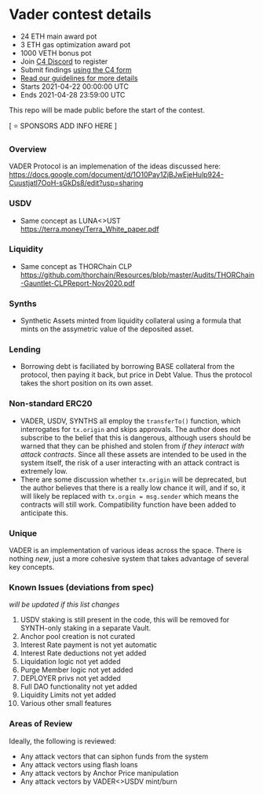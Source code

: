 # Vader contest details
- 24 ETH main award pot
- 3 ETH gas optimization award pot
- 1000 VETH bonus pot
- Join [C4 Discord](https://discord.gg/EY5dvm3evD) to register
- Submit findings [using the C4 form](https://c4-vader.netlify.app/)
- [Read our guidelines for more details](https://code423n4.com/compete)
- Starts 2021-04-22 00:00:00 UTC
- Ends 2021-04-28 23:59:00 UTC

This repo will be made public before the start of the contest.

[ ⭐️ SPONSORS ADD INFO HERE ]

### Overview
VADER Protocol is an implemenation of the ideas discussed here:
https://docs.google.com/document/d/1O10Pay1ZjBJwEjeHulp924-Cuustjatl7OoH-sGkDs8/edit?usp=sharing

### USDV
* Same concept as LUNA<>UST
https://terra.money/Terra_White_paper.pdf

### Liquidity
* Same concept as THORChain CLP 
https://github.com/thorchain/Resources/blob/master/Audits/THORChain-Gauntlet-CLPReport-Nov2020.pdf

### Synths
* Synthetic Assets minted from liquidity collateral using a formula that mints on the assymetric value of the deposited asset. 

### Lending
* Borrowing debt is faciliated by borrowing BASE collateral from the protocol, then paying it back, but price in Debt Value. Thus the protocol takes the short position on its own asset. 

### Non-standard ERC20
* VADER, USDV, SYNTHS all employ the `transferTo()` function, which interrogates for `tx.origin` and skips approvals. The author does not subscribe to the belief that this is dangerous, although users should be warned that they can be phished and stolen from *if they interact with attack contracts*. Since all these assets are intended to be used in the system itself, the risk of a user interacting with an attack contract is extremely low. 
* There are some discussion whether `tx.origin` will be deprecated, but the author believes that there is a really low chance it will, and if so, it will likely be replaced with `tx.orgin = msg.sender` which means the contracts will still work. Compatibility function have been added to anticipate this. 

### Unique
VADER is an implementation of various ideas across the space. There is nothing *new*, just a more cohesive system that takes advantage of several key concepts. 

### Known Issues (deviations from spec)
*will be updated if this list changes*
1) USDV staking is still present in the code, this will be removed for SYNTH-only staking in a separate Vault. 
2) Anchor pool creation is not curated
3) Interest Rate payment is not yet automatic
4) Interest Rate deductions not yet added
5) Liquidation logic not yet added
6) Purge Member logic not yet added
7) DEPLOYER privs not yet added
8) Full DAO functionality not yet added
9) Liquidity Limits not yet added
10) Various other small features

### Areas of Review

Ideally, the following is reviewed:
* Any attack vectors that can siphon funds from the system
* Any attack vectors using flash loans
* Any attack vectors by Anchor Price manipulation
* Any attack vectors by VADER<>USDV mint/burn




